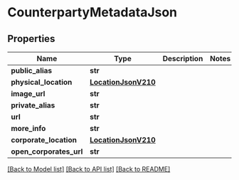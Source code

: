 # CounterpartyMetadataJson

## Properties
Name | Type | Description | Notes
------------ | ------------- | ------------- | -------------
**public_alias** | **str** |  | 
**physical_location** | [**LocationJsonV210**](LocationJsonV210.md) |  | 
**image_url** | **str** |  | 
**private_alias** | **str** |  | 
**url** | **str** |  | 
**more_info** | **str** |  | 
**corporate_location** | [**LocationJsonV210**](LocationJsonV210.md) |  | 
**open_corporates_url** | **str** |  | 

[[Back to Model list]](../README.md#documentation-for-models) [[Back to API list]](../README.md#documentation-for-api-endpoints) [[Back to README]](../README.md)


